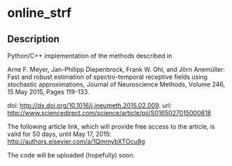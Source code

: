 online_strf
===========

Description
-----------------
Python/C++ implementation of the methods described in

Arne F. Meyer, Jan-Philipp Diepenbrock, Frank W. Ohl, and Jörn Anemüller: Fast and robust estimation of spectro-temporal receptive fields using stochastic approximations, Journal of Neuroscience Methods, Volume 246, 15 May 2015, Pages 119-133.

doi: http://dx.doi.org/10.1016/j.jneumeth.2015.02.009.
url: http://www.sciencedirect.com/science/article/pii/S0165027015000618

The following article link, which will provide free access to the article, is valid for 50 days, until May 17, 2015:
http://authors.elsevier.com/a/1QmmybXTOcu8g

The code will be uploaded (hopefully) soon.
